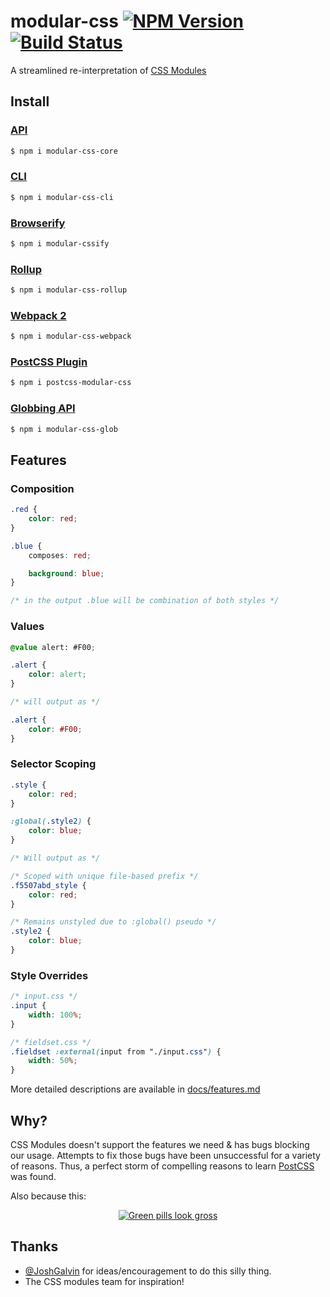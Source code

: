modular-css [![NPM Version](https://img.shields.io/npm/v/modular-css.svg)](https://www.npmjs.com/package/modular-css) [![Build Status](https://img.shields.io/travis/tivac/modular-css/master.svg)](https://travis-ci.org/tivac/modular-css)
===========

A streamlined re-interpretation of [CSS Modules](https://github.com/css-modules/css-modules)

## Install

### [API](/packages/modular-css-core/README.md)

```bash
$ npm i modular-css-core
```

### [CLI](/packages/modular-css-cli/README.md)

```bash
$ npm i modular-css-cli
```

### [Browserify](/packages/modular-cssify/README.md)

```bash
$ npm i modular-cssify
```

### [Rollup](/packages/modular-css-rollup/README.md)

```bash
$ npm i modular-css-rollup
```

### [Webpack 2](/packages/modular-css-webpack/README.md)

```bash
$ npm i modular-css-webpack
```

### [PostCSS Plugin](/packages/postcss-modular-css/README.md)

```bash
$ npm i postcss-modular-css
```

### [Globbing API](/packages/modular-css-glob/README.md)

```bash
$ npm i modular-css-glob
```

## Features

### Composition
```css
.red {
    color: red;
}

.blue {
    composes: red;

    background: blue;
}

/* in the output .blue will be combination of both styles */
```

### Values
```css
@value alert: #F00;

.alert {
    color: alert;
}

/* will output as */

.alert {
    color: #F00;
}
```

### Selector Scoping

```css
.style {
    color: red;
}

:global(.style2) {
    color: blue;
}

/* Will output as */

/* Scoped with unique file-based prefix */
.f5507abd_style {
    color: red;
}

/* Remains unstyled due to :global() pseudo */
.style2 {
    color: blue;
}
```

### Style Overrides
```css
/* input.css */
.input {
    width: 100%;
}

/* fieldset.css */
.fieldset :external(input from "./input.css") {
    width: 50%;
}
```

More detailed descriptions are available in [docs/features.md](docs/features.md)

## Why?

CSS Modules doesn't support the features we need & has bugs blocking our usage.
Attempts to fix those bugs have been unsuccessful for a variety of reasons.
Thus, a perfect storm of compelling reasons to learn [PostCSS](http://postcss.org/) was found.

Also because this:

<p align="center">
    <a href="https://twitter.com/iamdevloper/status/636455478093029376">
        <img src="https://i.imgur.com/fcq3GsW.png" alt="Green pills look gross" />
    </a>
</p>

## Thanks

- [@JoshGalvin](https://github.com/JoshGalvin) for ideas/encouragement to do this silly thing.
- The CSS modules team for inspiration!

